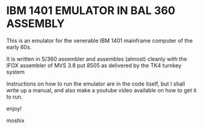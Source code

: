 # IBM 1401 EMULATOR IN BAL 360 ASSEMBLY

This is an emulator for the venerable IBM 1401 mainframe computer of the early 60s. 

It is written in S/360 assembler and assembles (almost) cleanly with the IFOX assembler of MVS 3.8 put 8505 as delivered by the TK4 turnkey system 

Instructions on how to run the emulator are in the code itself, but I shall write up a manual, and also make a youtube video available on how to get it to run. 

enjoy!

moshix
